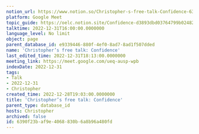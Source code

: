 ```yaml
---
notion_url: https://www.notion.so/Christopher-s-free-talk-Confidence-6390f23baf9e4068830b6a8b96a480fd
platform: Google Meet
topic_guide: https://oelc.notion.site/Confidence-d3893dbd03764799b02482c0b3783b08
talktime: 2022-12-31T16:00:00.0000000
language_level: No limit
object: page
parent_database_id: e9339446-880f-4ef0-8ad7-8ad1f507dded
name: 'Christopher’s free talk: Confidence'
last_edited_time: 2022-12-31T18:13:00.0000000
meeting_link: https://meet.google.com/ueq-ausp-wpb
indexDate: 2022-12-31
tags:
- Talk
- 2022-12-31
- Christopher
created_time: 2022-12-28T19:03:00.0000000
title: 'Christopher’s free talk: Confidence'
parent_type: database_id
hosts: Christopher
archived: false
id: 6390f23b-af9e-4068-830b-6a8b96a480fd
---
```




























